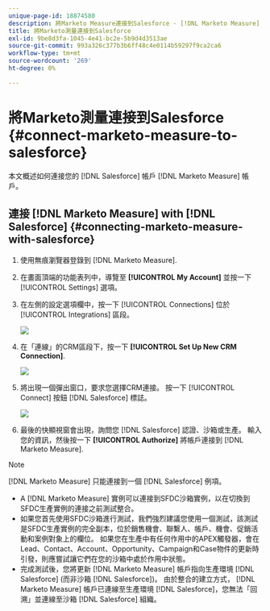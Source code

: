 ```yaml
---
unique-page-id: 18874580
description: 將Marketo Measure連接到Salesforce - [!DNL Marketo Measure]  — 產品檔案
title: 將Marketo測量連接到Salesforce
exl-id: 9be8d3fa-1045-4e41-bc2e-5b9d4d3513ae
source-git-commit: 993a326c377b3b6ff48c4e0114b59297f9ca2ca6
workflow-type: tm+mt
source-wordcount: '269'
ht-degree: 0%

---
```


# 將Marketo測量連接到Salesforce {#connect-marketo-measure-to-salesforce}

本文概述如何連接您的 [!DNL Salesforce] 帳戶 [!DNL Marketo Measure] 帳戶。

## 連接 [!DNL Marketo Measure] with [!DNL Salesforce] {#connecting-marketo-measure-with-salesforce}

1. 使用無痕瀏覽器登錄到 [!DNL Marketo Measure].

1. 在畫面頂端的功能表列中，導覽至 **[!UICONTROL My Account]** 並按一下 [!UICONTROL Settings] 選項。

1. 在左側的設定選項欄中，按一下 [!UICONTROL Connections] 位於 [!UICONTROL Integrations] 區段。

   ![](assets/1.png)

1. 在「連線」的CRM區段下，按一下 **[!UICONTROL Set Up New CRM Connection]**.

   ![](assets/2.png)

1. 將出現一個彈出窗口，要求您選擇CRM連接。 按一下 [!UICONTROL Connect] 按鈕 [!DNL Salesforce] 標誌。

   ![](assets/3.png)

1. 最後的快顯視窗會出現，詢問您 [!DNL Salesforce] 認證、沙箱或生產。 輸入您的資訊，然後按一下 **[!UICONTROL Authorize]** 將帳戶連接到 [!DNL Marketo Measure].

>[!NOTE]
>
>[!DNL Marketo Measure] 只能連接到一個 [!DNL Salesforce] 例項。
>
>* A [!DNL Marketo Measure] 實例可以連接到SFDC沙箱實例，以在切換到SFDC生產實例的連接之前測試整合。
>* 如果您首先使用SFDC沙箱進行測試，我們強烈建議您使用一個測試，該測試是SFDC生產實例的完全副本，位於銷售機會、聯繫人、帳戶、機會、促銷活動和案例對象上的欄位。 如果您在生產中有任何作用中的APEX觸發器，會在Lead、Contact、Account、Opportunity、Campaign和Case物件的更新時引發，則應嘗試讓它們在您的沙箱中處於作用中狀態。
>* 完成測試後，您將更新 [!DNL Marketo Measure] 帳戶指向生產環境 [!DNL Salesforce] (而非沙箱 [!DNL Salesforce])。 由於整合的建立方式， [!DNL Marketo Measure] 帳戶已連線至生產環境 [!DNL Salesforce]，您無法「回溯」並連線至沙箱 [!DNL Salesforce] 組織。


